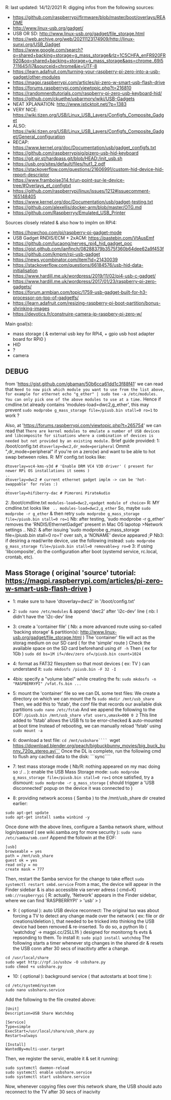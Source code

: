 R: last updated: 14/12/2021
R: digging infos from the following sources:
- https://github.com/raspberrypi/firmware/blob/master/boot/overlays/README
- http://www.linux-usb.org/gadget/
- USB OR SD: http://www.linux-usb.org/gadget/file_storage.html
- https://web.archive.org/web/20211123174909/http://linux-sunxi.org/USB_Gadget
- https://www.google.com/search?q=shared+backing+storage+g_mass_storage&rlz=1C5CHFA_enFR920FR920&oq=shared+backing+storage+g_mass_storage&aqs=chrome..69i57.11645j1j7&sourceid=chrome&ie=UTF-8
- https://learn.adafruit.com/turning-your-raspberry-pi-zero-into-a-usb-gadget/other-modules
- https://magpi.raspberrypi.com/articles/pi-zero-w-smart-usb-flash-drive
- https://forums.raspberrypi.com/viewtopic.php?t=216810
- https://randomnerdtutorials.com/raspberry-pi-zero-usb-keyboard-hid/
- https://github.com/ckuethe/usbarmory/wiki/USB-Gadgets
- NEAT XPLANATION: http://www.isticktoit.net/?p=1383
- VERY NICE: https://wiki.tizen.org/USB/Linux_USB_Layers/Configfs_Composite_Gadget
- ALSO: https://wiki.tizen.org/USB/Linux_USB_Layers/Configfs_Composite_Gadget/General_configuration
- RECAP: https://www.kernel.org/doc/Documentation/usb/gadget_configfs.txt
- https://github.com/raspberrypisig/pizero-usb-hid-keyboard
- https://git.gir.st/hardpass.git/blob/HEAD:/init_usb.sh
- https://usb.org/sites/default/files/hut1_2.pdf
- https://stackoverflow.com/questions/21606991/custom-hid-device-hid-report-descriptor
- https://www.framboise314.fr/un-point-sur-le-device-tree/#Overlays_et_configtxt
- https://github.com/raspberrypi/linux/issues/1212#issuecomment-165148405
- https://www.kernel.org/doc/Documentation/usb/gadget-testing.txt
- https://github.com/alexellis/docker-arm/blob/master/OTG.md
- https://github.com/Raspberryy/Emulated_USB_Printer

Sources closely related & also how to implm on RPi4:
- https://howchoo.com/pi/raspberry-pi-gadget-mode
- USB Gadget RNDIS/ECM + 2xACM: https://pastebin.com/VtAusEmf
- https://github.com/lucaong/nerves_rpi4_hid_gadget_poc
- https://gist.github.com/ianfinch/08288379b3575f360b64dee62a9f453f
- https://github.com/kmpm/rpi-usb-gadget
- https://news.ycombinator.com/item?id=21430039
- https://stackoverflow.com/questions/66184576/usb-hid-data-initialisation
- https://www.hardill.me.uk/wordpress/2019/11/02/pi4-usb-c-gadget/
- https://www.hardill.me.uk/wordpress/2017/01/23/raspberry-pi-zero-gadgets/
- https://forum.armbian.com/topic/1759-usb-gadget-built-for-h3-processor-on-top-of-gadgetfs/
- https://learn.adafruit.com/resizing-raspberry-pi-boot-partition/bonus-shrinking-images
- https://devotics.fr/construire-camera-ip-raspbery-pi-zero-w/

Main goal(s):

- mass storage ( & external usb key for RPi4, + gpio usb host adapter board for RPi0 )
- HID
- ?
- camera

## DEBUG
from 'https://gist.github.com/gbaman/50b6cca61dd1c3f88f41'
we can read that ```Need to now pick which module you want to use from the list above, for example for ethernet echo "g_ether" | sudo tee -a /etc/modules. You can only pick one of the above modules to use at a time.```
Hence if cmdline.txt already contains 'modules-load=dwc2,g_ether', this may prevent ```sudo modprobe g_mass_storage file=/piusb.bin stall=0 ro=1``` to work ?

Also, at 'https://forums.raspberrypi.com/viewtopic.php?t=265754' we can read that ```There are kernel modules to emulate a number of USB devices and libcomposite for situations where a combination of devices is needed but not provided by an existing module.```
Brief guide provided:
1: /boot/config.txt ```dtoverlay=dwc2,dr_mode=peripheral```
Ommit ",dr_mode=peripheral" if you're on a zero(w) and want to be able to hot swap between roles.
R: MY config.txt looks like:
```
dtoverlay=vc4-kms-v3d # 'Enable DRM VC4 V3D driver' ( present for newer RPi OS installations it seems )
..
dtoverlay=dwc2 # current ethernet gadget implm -> can be 'hot-swappable' for roles :)
..
dtoverlay=hifiberry-dac # Pimoroni PirateAudio
```
2: /boot/cmdline.txt ```modules-load=dwc2,<gadget module of choice>```
R: MY cmdline.txt looks like
``` .. modules-load=dwc2,g_ether```
So, maybe ```sudo modprobe -r g_ether``` & then retry ```sudo modprobe g_mass_storage file=/piusb.bin stall=0 ro=1```
Nb: after testing, 'sudo modprobe -r g_ether' removes the 'RNDIS/EthernetGadget' present in Mac OS lapotop >Network settings ..
Nb2: & after issuing 'sudo modprobe g_mass_storage file=/piusb.bin stall=0 ro=1' over ssh, a 'NONAME' device appeared ;P
Nb3: if desiring a read/write device, use the following instead: ```sudo modprobe g_mass_storage file=/piusb.bin stall=0 removable=y ro=0```
3: if using 'libcomposite', do the configuration after boot (systemd service, rc.local, crontab, etc).


## Mass Storage ( original 'source' tutorial: https://magpi.raspberrypi.com/articles/pi-zero-w-smart-usb-flash-drive )

- 1: make sure to have 'dtoverlay=dwc2' in '/boot/config.txt'
- 2: ```sudo nano /etc/modules``` & append 'dwc2' after 'i2c-dev' line ( nb: I didn't have the 'i2c-dev' line
- 3: create a 'container file' ( Nb: a more advanced route using so-called 'backing storage' & partition(s): http://www.linux-usb.org/gadget/file_storage.html )
The 'container' file will act as the storag medium on our SD card ( for the 'simple' route )
Check the available space on the SD card beforehand using ```df -h```
Then ( ex for 1Gb ) ```sudo dd bs=1M if=/dev/zero of=/piusb.bin count=1024```
- 4: format as FAT32 filesystem so that most devices ( ex: TV ) can understand it: ```sudo mkdosfs /piusb.bin -F 32 -I```
- 4bis: specify a "volume label" while creating the fs: ```sudo mkdosfs -n "RASPBERRYPI" /vfat.fs.bin ... ```
- 5: mount the 'container' file so we can DL some test files:
We create a directory on which we can mount the fs ```sudo mkdir /mnt/usb_share```
Then, we add this to 'fstab', the conf file that records our available disk partitions ```sudo nano /etc/fstab```
And we append the following to the EOF: ```/piusb.bin /mnt/usb_share vfat users,umask=000 0 2```
This line added to 'fstab' allows the USB fs to be error-checked & auto-mounted at boot time
Instead of rebooting, we can manually reload 'fstab' using ```sudo mount -a```

- 6: download a test file:
```cd /mnt/usbshare````
```wget https://download.blender.org/peach/bigbuckbunny_movies/big_buck_bunny_720p_stereo.avi```
Once the DL is complete, run the following cmd to flush any cached data to the disk: ```sync````

- 7: test mass storage mode ( Nb/R: nothing appeared on my mac doing so :/ .. ):
enable the USB Mass Storage mode: ```sudo modprobe g_mass_storage file=/piusb.bin stall=0 ro=1```
once satisfied, try a dismount: ```sudo modprobe -r g_mass_storage```
( should trigger a 'USB disconnected' popup on the device it was connected to )

- 8: providing network access ( Samba ) to the /mnt/usb_share dir created earlier:
```
sudo apt-get update
sudo apt-get install samba winbind -y
```
Once done with the above lines, configure a Samba network share, without login/passwd ( see wiki.samba.org for more security ):
```sudo nano /etc/samba/smb.conf```
Append the followin at the EOF:
```
[usb]
browseable = yes
path = /mnt/usb_share
guest ok = yes
read only = no
create mask = 777
```
Then, restart the Samba service for the change to take effect ```sudo systemctl restart smbd.service```
From a mac, the device will appear in the Finder sidebar & is also accessible via server adress ( cmd+K) ```smb://raspberrypi```
( R: actually, 'Network' appears in the Finder sidebar, where we can find 'RASPBERRYPI' > 'usb' > <our tests files> )
  
- 9: ( optional ): auto USB device reconnect:
The original tuo was about forcing a TV to detect any change made over the network ( ex: file or dir creations/deletion ),
that needed to be tricked into thinking the USB device had been removed & re-inserted.
To do so, a python lib ( 'watchdog' -> magpi.cc/2SLL1fi ) designed for monitorng fs evts & repsonding to them.
To install it: ```sudo pip3 install watchdog```
The following starts a timer whenever stg changes in the shared dir & resets the USB conn after 30 secs of inacitivty atfer a change.
```
cd /usr/local/share
sudo wget http://rpf.io/usbzw -O usbshare.py
sudo chmod +x usbshare.py
```
- 10: ( optional ): background service ( that autostarts at boot time ):
```
cd /etc/systemd/system
sudo nano usbshare.service
```
Add the following to the file created above:
```
[Unit]
Description=USB Share Watchdog

[Service]
Type=simple
ExecStart=/usr/local/share/usb_share.py
Restart=always

[Install]
WantedBy=multi-user.target
```
Then, we register the servic, enable it & set it running:
```
sudo systemctl daemon-reload
sudo systemctl enable usbshare.service
sudo systemctl start usbshare.service
```
Now, whenever copying files over this network share, the USB should auto reconnect to the TV after 30 secs of inacivity
